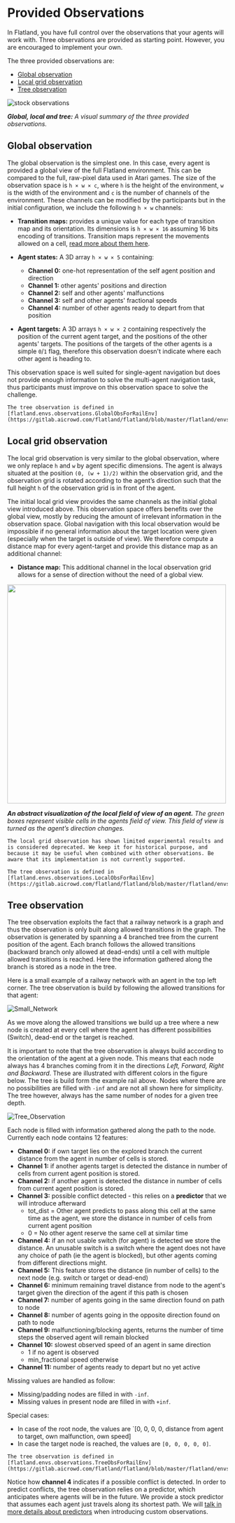 Provided Observations
===

In Flatland, you have full control over the observations that your agents will work with. Three observations are provided as starting point. However, you are encouraged to implement your own.

The three provided observations are:
- [Global observation](#global-observation)
- [Local grid observation](#local-grid-observation)
- [Tree observation](#tree-observation)

![stock observations](https://i.imgur.com/oo8EIYv.png)

***Global, local and tree:** A visual summary of the three provided observations.*

Global observation
---

The global observation is the simplest one. In this case, every agent is provided a global view of the full Flatland environment. This can be compared to the full, raw-pixel data used in Atari games. The size of the observation space is `h × w × c`, where `h` is the height of the environment, `w` is the width of the environment and `c` is the number of channels of the environment. These channels can be modified by the participants but in the initial configuration, we include the following `h × w` channels:

- **Transition maps:** provides a unique value for each type of transition map and its orientation. Its dimensions is `h × w × 16` assuming 16 bits encoding of transitions. Transition maps represent the movements allowed on a cell, [read more about them here](custom_observations.html#transitions-maps). 

- **Agent states:** A 3D array `h × w × 5` containing:
    - **Channel 0:** one-hot representation of the self agent position and direction
    - **Channel 1:** other agents' positions and direction
    - **Channel 2:** self and other agents' malfunctions
    - **Channel 3:** self and other agents' fractional speeds
    - **Channel 4:** number of other agents ready to depart from that position

- **Agent targets:** A 3D arrays `h × w × 2` containing respectively the position of the current agent target, and the positions of the other agents' targets. The positions of the targets of the other agents is a simple `0`/`1` flag, therefore this observation doesn't indicate where each other agent is heading to.

This observation space is well suited for single-agent navigation but does not provide enough information to solve the multi-agent navigation task, thus participants must improve on this observation space to solve the challenge.

```{admonition} Code reference
The tree observation is defined in [flatland.envs.observations.GlobalObsForRailEnv](https://gitlab.aicrowd.com/flatland/flatland/blob/master/flatland/envs/observations.py#L525)
```

Local grid observation
---

The local grid observation is very similar to the global observation, where we only replace `h` and `w` by agent specific dimensions. The agent is always situated at the position `(0, (w + 1)/2)` within the observation grid, and the observation grid is rotated according to the agent’s direction such that the full height `h` of the observation grid is in front of the agent.

The initial local grid view provides the same channels as the initial global view introduced above. This observation space offers benefits over the global view, mostly by reducing the amount of irrelevant information in the observation space. Global navigation with this local observation would be impossible if no general information about the target location were given (especially when the target is outside of view). We therefore compute a distance map for every agent-target and provide this distance map as an additional channel:

- **Distance map:** This additional channel in the local observation grid allows for a sense of direction without the need of a global view.

<img width="500" src="https://drive.google.com/uc?export=view&id=1kZzinMOs7hlPaSJJeIiaQ7lAz2erXuHx">

***An abstract visualization of the local field of view of an agent.** The green boxes represent visible cells in the agents field of view. This field of view is turned as the agent’s direction changes.*

```{warning}
The local grid observation has shown limited experimental results and is considered deprecated. We keep it for historical purpose, and because it may be useful when combined with other observations. Be aware that its implementation is not currently supported.  
```

```{admonition} Code reference
The tree observation is defined in [flatland.envs.observations.LocalObsForRailEnv](https://gitlab.aicrowd.com/flatland/flatland/blob/master/flatland/envs/observations.py#L604)
```

Tree observation
---

The tree observation exploits the fact that a railway network is a graph and thus the observation is only built along allowed transitions in the graph. The observation is generated by spanning a 4 branched tree from the current position of the agent. Each branch follows the allowed transitions (backward branch only allowed at dead-ends) until a cell with multiple allowed transitions is reached. Here the information gathered along the branch is stored as a node in the tree. 

Here is a small example of a railway network with an agent in the top left corner. The tree observation is build by following the allowed transitions for that agent:

![Small_Network](https://i.imgur.com/utqMx08.png)

As we move along the allowed transitions we build up a tree where a new node is created at every cell where the agent has different possibilities (Switch), dead-end or the target is reached.

It is important to note that the tree observation is always build according to the orientation of the agent at a given node. This means that each node always has 4 branches coming from it in the directions *Left, Forward, Right and Backward*. These are illustrated with different colors in the figure below. The tree is build form the example rail above. Nodes where there are no possibilities are filled with `-inf` and are not all shown here for simplicity. The tree however, always has the same number of nodes for a given tree depth.

![Tree_Observation](https://i.imgur.com/VsUQOQz.png)

Each node is filled with information gathered along the path to the node. Currently each node contains 12 features:

- **Channel 0:** if own target lies on the explored branch the current distance from the agent in number of cells is stored.
- **Channel 1:** if another agents target is detected the distance in number of cells from current agent position is stored.
- **Channel 2:** if another agent is detected the distance in number of cells from current agent position is stored.
- **Channel 3:** possible conflict detected - this relies on a **predictor** that we will introduce afterward
    - tot_dist = Other agent predicts to pass along this cell at the same time as the agent, we store the distance in number of cells from current agent position
    - 0 = No other agent reserve the same cell at similar time
- **Channel 4:** if an not usable switch (for agent) is detected we store the distance. An unusable switch is a switch where the agent does not have any choice of path (ie the agent is blocked), but other agents coming from different directions might. 
- **Channel 5:** This feature stores the distance (in number of cells) to the next node (e.g. switch or target or dead-end)
- **Channel 6:** minimum remaining travel distance from node to the agent's target given the direction of the agent if this path is chosen
- **Channel 7:** number of agents going in the same direction found on path to node
- **Channel 8:** number of agents going in the opposite direction found on path to node
- **Channel 9:** malfunctioning/blocking agents, returns the number of time steps the observed agent will remain blocked
- **Channel 10:** slowest observed speed of an agent in same direction
    - 1 if no agent is observed
    - min_fractional speed otherwise
- **Channel 11:** number of agents ready to depart but no yet active

Missing values are handled as follow:
- Missing/padding nodes are filled in with `-inf`.
- Missing values in present node are filled in with `+inf`.

Special cases:
- In case of the root node, the values are `[0, 0, 0, 0, distance from agent to target, own malfunction, own speed]
- In case the target node is reached, the values are `[0, 0, 0, 0, 0]`.
    
```{admonition} Code reference
The tree observation is defined in [flatland.envs.observations.TreeObsForRailEnv](https://gitlab.aicrowd.com/flatland/flatland/blob/master/flatland/envs/observations.py#L18)
```

Notice how **channel 4** indicates if a possible conflict is detected. In order to predict conflicts, the tree observation relies on a predictor, which anticipates where agents will be in the future. We provide a stock predictor that assumes each agent just travels along its shortest path. We will [talk in more details about predictors](custom_observations) when introducing custom observations. 
